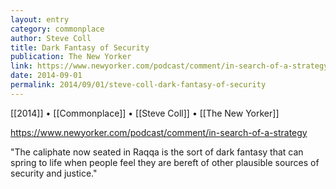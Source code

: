 ```yaml
---
layout: entry
category: commonplace
author: Steve Coll
title: Dark Fantasy of Security
publication: The New Yorker
link: https://www.newyorker.com/podcast/comment/in-search-of-a-strategy
date: 2014-09-01
permalink: 2014/09/01/steve-coll-dark-fantasy-of-security
---
```


[[2014]] • [[Commonplace]] • [[Steve Coll]] • [[The New Yorker]]

https://www.newyorker.com/podcast/comment/in-search-of-a-strategy

"The caliphate now seated in Raqqa is the sort of dark fantasy that can spring to life when people feel they are bereft of other plausible sources of security and justice."